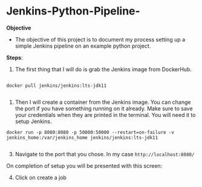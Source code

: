 # Jenkins-Python-Pipeline-

**Objective**

- The objective of this project is to document my process setting up a simple Jenkins pipeline on an example python project. 


**Steps**:

1. The first thing that I will do is grab the Jenkins image from DockerHub.

```

docker pull jenkins/jenkins:lts-jdk11


```

1. Then I will create a container from the Jenkins image. You can change the port if you have something running on it already. Make sure to save your credentials when they are printed in the terminal. You will need it to setup Jenkins. 

```
docker run -p 8080:8080 -p 50000:50000 --restart=on-failure -v jenkins_home:/var/jenkins_home jenkins/jenkins:lts-jdk11


```

3. Navigate to the port that you chose. In my case ``http://localhost:8080/``



On completion of setup you will be presented with this screen:


4. Click on create a job 
